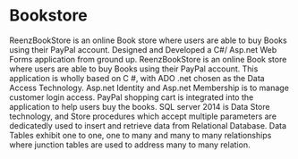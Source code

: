 # Bookstore
ReenzBookStore is an online Book store where users are able to buy Books using their PayPal account. 
Designed and Developed a C#/ Asp.net Web Forms application from ground up. ReenzBookStore is an online Book store where users are able to buy Books using their PayPal account. This application is wholly based on C #, with ADO .net chosen as the Data Access Technology. Asp.net Identity and Asp.net Membership is to manage customer login access. PayPal shopping cart is integrated into the application to help users buy the books. SQL server 2014 is Data Store technology, and Store procedures which accept multiple parameters are dedicatedly used to insert and retrieve data from Relational Database. Data Tables exhibit one to one, one to many and many to many relationships where junction tables are used to address many to many relation.
